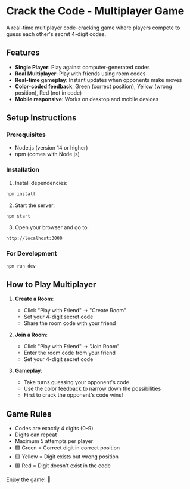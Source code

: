 # Crack the Code - Multiplayer Game

A real-time multiplayer code-cracking game where players compete to guess each other's secret 4-digit codes.

## Features

- **Single Player**: Play against computer-generated codes
- **Real Multiplayer**: Play with friends using room codes
- **Real-time gameplay**: Instant updates when opponents make moves
- **Color-coded feedback**: Green (correct position), Yellow (wrong position), Red (not in code)
- **Mobile responsive**: Works on desktop and mobile devices

## Setup Instructions

### Prerequisites
- Node.js (version 14 or higher)
- npm (comes with Node.js)

### Installation

1. Install dependencies:
```bash
npm install
```

2. Start the server:
```bash
npm start
```

3. Open your browser and go to:
```
http://localhost:3000
```

### For Development
```bash
npm run dev
```

## How to Play Multiplayer

1. **Create a Room**: 
   - Click "Play with Friend" → "Create Room"
   - Set your 4-digit secret code
   - Share the room code with your friend

2. **Join a Room**:
   - Click "Play with Friend" → "Join Room" 
   - Enter the room code from your friend
   - Set your 4-digit secret code

3. **Gameplay**:
   - Take turns guessing your opponent's code
   - Use the color feedback to narrow down the possibilities
   - First to crack the opponent's code wins!

## Game Rules

- Codes are exactly 4 digits (0-9)
- Digits can repeat
- Maximum 5 attempts per player
- 🟩 Green = Correct digit in correct position
- 🟨 Yellow = Digit exists but wrong position  
- 🟥 Red = Digit doesn't exist in the code

Enjoy the game! 🎯